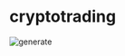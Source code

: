# cryptotrading

![generate](https://user-images.githubusercontent.com/116664187/197827109-28f39e1c-513a-4b75-9cab-0c4420e1f4ae.jpeg)
